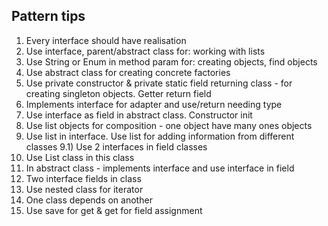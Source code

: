 ## **Pattern tips**
1) Every interface should have realisation
2) Use interface, parent/abstract class for: working with lists
3) Use String or Enum in method param for: creating objects, find objects
4) Use abstract class for creating concrete factories
5) Use private constructor & private static field returning class - for creating singleton objects. Getter return field
6) Implements interface for adapter and use/return needing type
7) Use interface as field in abstract class. Constructor init
8) Use list objects for composition - one object have many ones objects
9) Use list in interface. Use list for adding information from different classes
9.1) Use 2 interfaces in field classes
10) Use List class in this class
11) In abstract class - implements interface and use interface in field
12) Two interface fields in class 
13) Use nested class for iterator
14) One class depends on another
15) Use save for get & get for field assignment